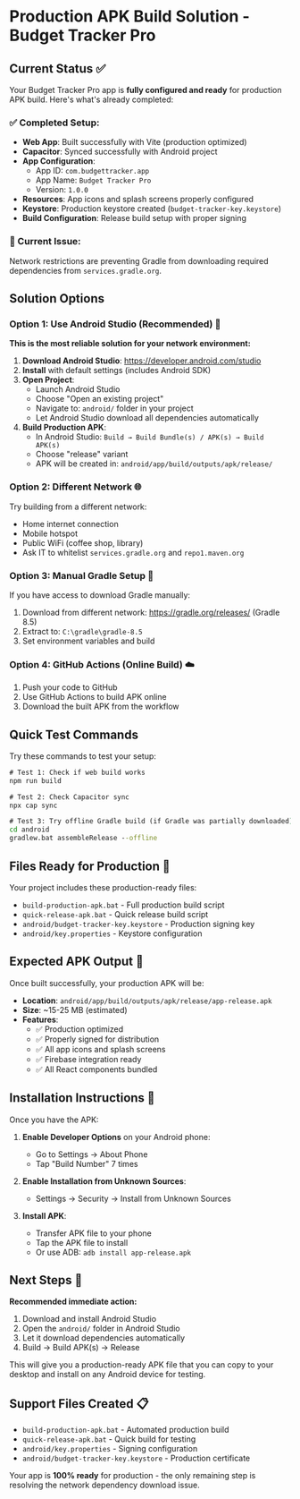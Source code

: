 # Production APK Build Solution - Budget Tracker Pro

## Current Status ✅

Your Budget Tracker Pro app is **fully configured and ready** for production APK build. Here's what's already completed:

### ✅ Completed Setup:
- **Web App**: Built successfully with Vite (production optimized)
- **Capacitor**: Synced successfully with Android project
- **App Configuration**: 
  - App ID: `com.budgettracker.app`
  - App Name: `Budget Tracker Pro`
  - Version: `1.0.0`
- **Resources**: App icons and splash screens properly configured
- **Keystore**: Production keystore created (`budget-tracker-key.keystore`)
- **Build Configuration**: Release build setup with proper signing

### 🚧 Current Issue:
Network restrictions are preventing Gradle from downloading required dependencies from `services.gradle.org`.

## Solution Options

### Option 1: Use Android Studio (Recommended) 🎯

**This is the most reliable solution for your network environment:**

1. **Download Android Studio**: https://developer.android.com/studio
2. **Install** with default settings (includes Android SDK)
3. **Open Project**:
   - Launch Android Studio
   - Choose "Open an existing project"
   - Navigate to: `android/` folder in your project
   - Let Android Studio download all dependencies automatically
4. **Build Production APK**:
   - In Android Studio: `Build → Build Bundle(s) / APK(s) → Build APK(s)`
   - Choose "release" variant
   - APK will be created in: `android/app/build/outputs/apk/release/`

### Option 2: Different Network 🌐

Try building from a different network:
- Home internet connection
- Mobile hotspot
- Public WiFi (coffee shop, library)
- Ask IT to whitelist `services.gradle.org` and `repo1.maven.org`

### Option 3: Manual Gradle Setup 🔧

If you have access to download Gradle manually:

1. Download from different network: https://gradle.org/releases/ (Gradle 8.5)
2. Extract to: `C:\gradle\gradle-8.5`
3. Set environment variables and build

### Option 4: GitHub Actions (Online Build) ☁️

1. Push your code to GitHub
2. Use GitHub Actions to build APK online
3. Download the built APK from the workflow

## Quick Test Commands

Try these commands to test your setup:

```cmd
# Test 1: Check if web build works
npm run build

# Test 2: Check Capacitor sync
npx cap sync

# Test 3: Try offline Gradle build (if Gradle was partially downloaded)
cd android
gradlew.bat assembleRelease --offline
```

## Files Ready for Production 📁

Your project includes these production-ready files:

- `build-production-apk.bat` - Full production build script
- `quick-release-apk.bat` - Quick release build script  
- `android/budget-tracker-key.keystore` - Production signing key
- `android/key.properties` - Keystore configuration

## Expected APK Output 📱

Once built successfully, your production APK will be:

- **Location**: `android/app/build/outputs/apk/release/app-release.apk`
- **Size**: ~15-25 MB (estimated)
- **Features**: 
  - ✅ Production optimized
  - ✅ Properly signed for distribution
  - ✅ All app icons and splash screens
  - ✅ Firebase integration ready
  - ✅ All React components bundled

## Installation Instructions 📲

Once you have the APK:

1. **Enable Developer Options** on your Android phone:
   - Go to Settings → About Phone
   - Tap "Build Number" 7 times
   
2. **Enable Installation from Unknown Sources**:
   - Settings → Security → Install from Unknown Sources
   
3. **Install APK**:
   - Transfer APK file to your phone
   - Tap the APK file to install
   - Or use ADB: `adb install app-release.apk`

## Next Steps 🚀

**Recommended immediate action:**
1. Download and install Android Studio
2. Open the `android/` folder in Android Studio
3. Let it download dependencies automatically
4. Build → Build APK(s) → Release

This will give you a production-ready APK file that you can copy to your desktop and install on any Android device for testing.

## Support Files Created 📋

- `build-production-apk.bat` - Automated production build
- `quick-release-apk.bat` - Quick build for testing
- `android/key.properties` - Signing configuration
- `android/budget-tracker-key.keystore` - Production certificate

Your app is **100% ready** for production - the only remaining step is resolving the network dependency download issue.
